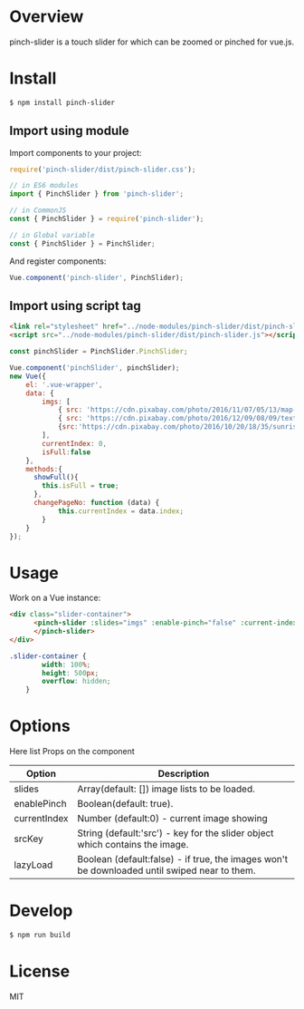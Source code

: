 # Overview

pinch-slider is a touch slider for which can be zoomed or pinched for vue.js.

# Install

```bash
$ npm install pinch-slider
```

## Import using module
Import components to your project:

```JavaScript
require('pinch-slider/dist/pinch-slider.css');

// in ES6 modules
import { PinchSlider } from 'pinch-slider';

// in CommonJS
const { PinchSlider } = require('pinch-slider');

// in Global variable
const { PinchSlider } = PinchSlider;
```

And register components:

```javascript
Vue.component('pinch-slider', PinchSlider);
```

## Import using script tag

``` HTML
<link rel="stylesheet" href="../node-modules/pinch-slider/dist/pinch-slider.css" charset="utf-8">
<script src="../node-modules/pinch-slider/dist/pinch-slider.js"></script>
```

```JavaScript
const pinchSlider = PinchSlider.PinchSlider;

Vue.component('pinchSlider', pinchSlider);
new Vue({
    el: '.vue-wrapper',
    data: {
        imgs: [
            { src: 'https://cdn.pixabay.com/photo/2016/11/07/05/13/map-1804891__480.jpg' },
            { src: 'https://cdn.pixabay.com/photo/2016/12/09/08/09/texture-1893788__480.jpg' },
            {src:'https://cdn.pixabay.com/photo/2016/10/20/18/35/sunrise-1756274__480.jpg'}
        ],
        currentIndex: 0,
        isFull:false
    },
    methods:{
      showFull(){
        this.isFull = true;
      },
      changePageNo: function (data) {
            this.currentIndex = data.index;
        }
    }
});
```

# Usage

Work on a Vue instance:

```HTML
<div class="slider-container">
      <pinch-slider :slides="imgs" :enable-pinch="false" :current-index='currentIndex' @on-slide-change="changePageNo" @on-img-click="showFull">
      </pinch-slider>
</div>
```

```CSS
.slider-container {
        width: 100%;
        height: 500px;
        overflow: hidden;
    }
```

# Options

Here list Props on the component

| Option | Description |
| ----- | ----- |
| slides | Array(default: []) image lists to be loaded. |
| enablePinch | Boolean(default: true). |
| currentIndex | Number (default:0) - current image showing |
| srcKey | String (default:'src') - key for the slider object which contains the image. |
| lazyLoad | Boolean (default:false) - if true, the images won't be downloaded until swiped near to them. |

# Develop

```bash
$ npm run build
```
# License
MIT